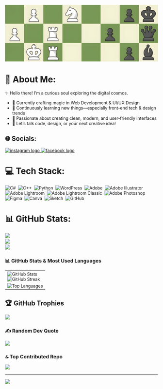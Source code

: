 
[![](chesspic.jpg)](#)

# 💫 About Me:
✨ Hello there! I’m a curious soul exploring the digital cosmos.  
 - 🔭 Currently crafting magic in Web Development & UI/UX Design  
 - 🌱 Continuously learning new things—especially front-end tech & design trends  
 - 🎨 Passionate about creating clean, modern, and user-friendly interfaces  
 - 💬 Let’s talk code, design, or your next creative idea!


## 🌐 Socials:
<div align="left">
  <a href="https://instagram.com/alfaarros" target="_blank">
    <img src="https://raw.githubusercontent.com/maurodesouza/profile-readme-generator/master/src/assets/icons/social/instagram/default.svg" width="45" height="33" alt="instagram logo"/>
  </a>
  <a href="https://www.facebook.com/share/1MMNwvG9xM/" target="_blank">
    <img src="https://raw.githubusercontent.com/maurodesouza/profile-readme-generator/master/src/assets/icons/social/facebook/default.svg" width="45" height="33" alt="facebook logo" />
  </a>
</div>


# 💻 Tech Stack:
![C#](https://img.shields.io/badge/c%23-%23239120.svg?style=for-the-badge&logo=csharp&logoColor=white)&nbsp;
![C++](https://img.shields.io/badge/c++-%2300599C.svg?style=for-the-badge&logo=c%2B%2B&logoColor=white)&nbsp;
![Python](https://img.shields.io/badge/python-3670A0?style=for-the-badge&logo=python&logoColor=ffdd54)&nbsp;
![WordPress](https://img.shields.io/badge/WordPress-%23117AC9.svg?style=for-the-badge&logo=WordPress&logoColor=white)&nbsp;
![Adobe](https://img.shields.io/badge/adobe-%23FF0000.svg?style=for-the-badge&logo=adobe&logoColor=white)&nbsp;
![Adobe Illustrator](https://img.shields.io/badge/adobe%20illustrator-%23FF9A00.svg?style=for-the-badge&logo=adobe%20illustrator&logoColor=white)&nbsp;
![Adobe Lightroom](https://img.shields.io/badge/Adobe%20Lightroom-31A8FF.svg?style=for-the-badge&logo=Adobe%20Lightroom&logoColor=white)&nbsp;
![Adobe Lightroom Classic](https://img.shields.io/badge/Adobe%20Lightroom%20Classic-31A8FF.svg?style=for-the-badge&logo=Adobe%20Lightroom%20Classic&logoColor=white)&nbsp;
![Adobe Photoshop](https://img.shields.io/badge/adobe%20photoshop-%2331A8FF.svg?style=for-the-badge&logo=adobe%20photoshop&logoColor=white)&nbsp;
![Figma](https://img.shields.io/badge/figma-%23F24E1E.svg?style=for-the-badge&logo=figma&logoColor=white)&nbsp;
![Canva](https://img.shields.io/badge/Canva-%2300C4CC.svg?style=for-the-badge&logo=Canva&logoColor=white)&nbsp;
![Sketch](https://img.shields.io/badge/Sketch-FFB387?style=for-the-badge&logo=sketch&logoColor=black)&nbsp;
![GitHub](https://img.shields.io/badge/github-%23121011.svg?style=for-the-badge&logo=github&logoColor=white)



# 📊 GitHub Stats:
![](https://github-readme-stats.vercel.app/api?username=metamorphosisdev&theme=tokyonight&hide_border=false&include_all_commits=true&count_private=true)<br/>
![](https://nirzak-streak-stats.vercel.app/?user=metamorphosisdev&theme=tokyonight&hide_border=false)<br/>
![](https://github-readme-stats.vercel.app/api/top-langs/?username=metamorphosisdev&theme=tokyonight&hide_border=false&include_all_commits=true&count_private=true&layout=compact)


### 📊 GitHub Stats & Most Used Languages

<table>
  <tr>
    <td>
      <img src="https://github-readme-stats.vercel.app/api?username=metamorphosisdev&theme=tokyonight&hide_border=false&include_all_commits=true&count_private=true" alt="GitHub Stats" />
      <br/>
      <img src="https://nirzak-streak-stats.vercel.app/?user=metamorphosisdev&theme=tokyonight&hide_border=false" alt="GitHub Streak" />
    </td>
  </tr>
  <tr>
    <td>
      <img src="https://github-readme-stats.vercel.app/api/top-langs/?username=metamorphosisdev&theme=tokyonight&hide_border=false&layout=normal" alt="Top Languages" />
    </td>
  </tr>
</table>




## 🏆 GitHub Trophies
![](https://github-profile-trophy.vercel.app/?username=metamorphosisdev&theme=radical&no-frame=true&no-bg=false&margin-w=4)

### ✍️ Random Dev Quote
![](https://quotes-github-readme.vercel.app/api?type=horizontal&theme=tokyonight)

### 🔝 Top Contributed Repo
![](https://github-contributor-stats.vercel.app/api?username=metamorphosisdev&limit=5&theme=tokyonight&combine_all_yearly_contributions=true)

---
[![](https://visitcount.itsvg.in/api?id=metamorphosisdev&icon=6&color=0)](https://visitcount.itsvg.in)


